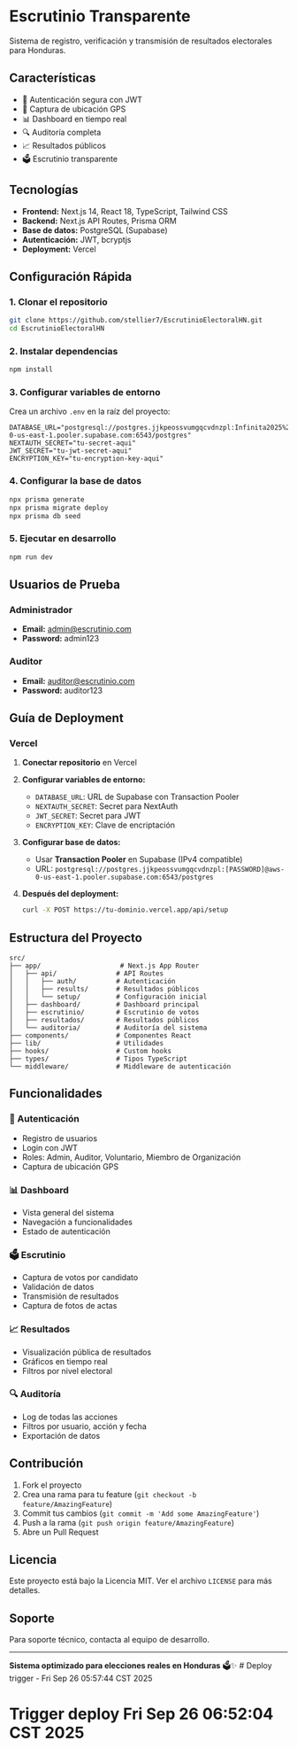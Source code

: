 # Escrutinio Transparente

Sistema de registro, verificación y transmisión de resultados electorales para Honduras.

## Características

- 🔐 Autenticación segura con JWT
- 📱 Captura de ubicación GPS
- 📊 Dashboard en tiempo real
- 🔍 Auditoría completa
- 📈 Resultados públicos
- 🗳️ Escrutinio transparente

## Tecnologías

- **Frontend:** Next.js 14, React 18, TypeScript, Tailwind CSS
- **Backend:** Next.js API Routes, Prisma ORM
- **Base de datos:** PostgreSQL (Supabase)
- **Autenticación:** JWT, bcryptjs
- **Deployment:** Vercel

## Configuración Rápida

### 1. Clonar el repositorio
```bash
git clone https://github.com/stellier7/EscrutinioElectoralHN.git
cd EscrutinioElectoralHN
```

### 2. Instalar dependencias
```bash
npm install
```

### 3. Configurar variables de entorno
Crea un archivo `.env` en la raíz del proyecto:
```env
DATABASE_URL="postgresql://postgres.jjkpeossvumgqcvdnzpl:Infinita2025%25@aws-0-us-east-1.pooler.supabase.com:6543/postgres"
NEXTAUTH_SECRET="tu-secret-aqui"
JWT_SECRET="tu-jwt-secret-aqui"
ENCRYPTION_KEY="tu-encryption-key-aqui"
```

### 4. Configurar la base de datos
```bash
npx prisma generate
npx prisma migrate deploy
npx prisma db seed
```

### 5. Ejecutar en desarrollo
```bash
npm run dev
```

## Usuarios de Prueba

### Administrador
- **Email:** admin@escrutinio.com
- **Password:** admin123

### Auditor
- **Email:** auditor@escrutinio.com
- **Password:** auditor123

## Guía de Deployment

### Vercel

1. **Conectar repositorio** en Vercel
2. **Configurar variables de entorno:**
   - `DATABASE_URL`: URL de Supabase con Transaction Pooler
   - `NEXTAUTH_SECRET`: Secret para NextAuth
   - `JWT_SECRET`: Secret para JWT
   - `ENCRYPTION_KEY`: Clave de encriptación

3. **Configurar base de datos:**
   - Usar **Transaction Pooler** en Supabase (IPv4 compatible)
   - URL: `postgresql://postgres.jjkpeossvumgqcvdnzpl:[PASSWORD]@aws-0-us-east-1.pooler.supabase.com:6543/postgres`

4. **Después del deployment:**
   ```bash
   curl -X POST https://tu-dominio.vercel.app/api/setup
   ```

## Estructura del Proyecto

```
src/
├── app/                    # Next.js App Router
│   ├── api/               # API Routes
│   │   ├── auth/          # Autenticación
│   │   ├── results/       # Resultados públicos
│   │   └── setup/         # Configuración inicial
│   ├── dashboard/         # Dashboard principal
│   ├── escrutinio/        # Escrutinio de votos
│   ├── resultados/        # Resultados públicos
│   └── auditoria/         # Auditoría del sistema
├── components/            # Componentes React
├── lib/                   # Utilidades
├── hooks/                 # Custom hooks
├── types/                 # Tipos TypeScript
└── middleware/            # Middleware de autenticación
```

## Funcionalidades

### 🔐 Autenticación
- Registro de usuarios
- Login con JWT
- Roles: Admin, Auditor, Voluntario, Miembro de Organización
- Captura de ubicación GPS

### 📊 Dashboard
- Vista general del sistema
- Navegación a funcionalidades
- Estado de autenticación

### 🗳️ Escrutinio
- Captura de votos por candidato
- Validación de datos
- Transmisión de resultados
- Captura de fotos de actas

### 📈 Resultados
- Visualización pública de resultados
- Gráficos en tiempo real
- Filtros por nivel electoral

### 🔍 Auditoría
- Log de todas las acciones
- Filtros por usuario, acción y fecha
- Exportación de datos

## Contribución

1. Fork el proyecto
2. Crea una rama para tu feature (`git checkout -b feature/AmazingFeature`)
3. Commit tus cambios (`git commit -m 'Add some AmazingFeature'`)
4. Push a la rama (`git push origin feature/AmazingFeature`)
5. Abre un Pull Request

## Licencia

Este proyecto está bajo la Licencia MIT. Ver el archivo `LICENSE` para más detalles.

## Soporte

Para soporte técnico, contacta al equipo de desarrollo.

---

**Sistema optimizado para elecciones reales en Honduras** 🗳️✨ # Deploy trigger - Fri Sep 26 05:57:44 CST 2025
# Trigger deploy Fri Sep 26 06:52:04 CST 2025
